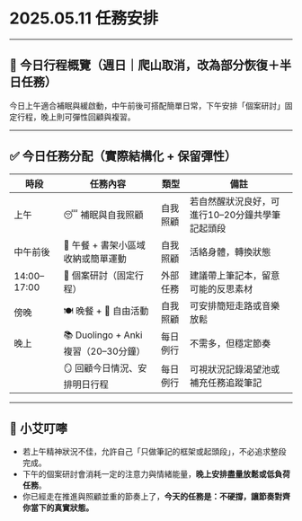 # 2025.05.11 任務安排

---

## 📅 今日行程概覽（週日｜爬山取消，改為部分恢復＋半日任務）

今日上午適合補眠與緩啟動，中午前後可搭配簡單日常，下午安排「個案研討」固定行程，晚上則可彈性回顧與複習。

---

## ✅ 今日任務分配（實際結構化 + 保留彈性）

| 時段          | 任務內容                           | 類型   | 備註                         |
| ----------- | ------------------------------ | ---- | -------------------------- |
| 上午          | 😴 補眠與自我照顧                     | 自我照顧 | 若自然醒狀況良好，可進行10–20分鐘共學筆記起頭段 |
| 中午前後        | 🍴 午餐 + 書架小區域收納或簡單運動           | 自我照顧 | 活絡身體，轉換狀態                  |
| 14:00–17:00 | 👥 個案研討（固定行程）                  | 外部任務 | 建議帶上筆記本，留意可能的反思素材          |
| 傍晚          | 🍽️ 晚餐 + 🌙 自由活動               | 自我照顧 | 可安排簡短走路或音樂放鬆               |
| 晚上          | 📚 Duolingo + Anki 複習（20–30分鐘） | 每日例行 | 不需多，但穩定節奏                  |
|             | 🪞 回顧今日情況、安排明日行程               | 每日例行 | 可視狀況記錄渴望池或補充任務追蹤筆記         |

---

## 🌙 小艾叮嚀

- 若上午精神狀況不佳，允許自己「只做筆記的框架或起頭段」，不必追求整段完成。
- 下午的個案研討會消耗一定的注意力與情緒能量，**晚上安排盡量放鬆或低負荷任務**。
- 你已經走在推進與照顧並重的節奏上了，**今天的任務是：不硬撐，讓節奏對齊你當下的真實狀態。**